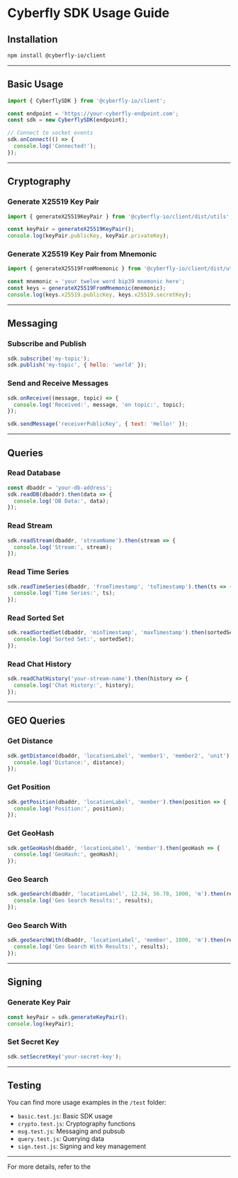 # Cyberfly SDK Usage Guide

## Installation

```bash
npm install @cyberfly-io/client
```

---

## Basic Usage

```js
import { CyberflySDK } from '@cyberfly-io/client';

const endpoint = 'https://your-cyberfly-endpoint.com';
const sdk = new CyberflySDK(endpoint);

// Connect to socket events
sdk.onConnect(() => {
  console.log('Connected!');
});
```

---

## Cryptography

### Generate X25519 Key Pair

```js
import { generateX25519KeyPair } from '@cyberfly-io/client/dist/utils';

const keyPair = generateX25519KeyPair();
console.log(keyPair.publicKey, keyPair.privateKey);
```

### Generate X25519 Key Pair from Mnemonic

```js
import { generateX25519FromMnemonic } from '@cyberfly-io/client/dist/utils';

const mnemonic = 'your twelve word bip39 mnemonic here';
const keys = generateX25519FromMnemonic(mnemonic);
console.log(keys.x25519.publicKey, keys.x25519.secretKey);
```

---

## Messaging

### Subscribe and Publish

```js
sdk.subscribe('my-topic');
sdk.publish('my-topic', { hello: 'world' });
```

### Send and Receive Messages

```js
sdk.onReceive((message, topic) => {
  console.log('Received:', message, 'on topic:', topic);
});

sdk.sendMessage('receiverPublicKey', { text: 'Hello!' });
```

---

## Queries

### Read Database

```js
const dbaddr = 'your-db-address';
sdk.readDB(dbaddr).then(data => {
  console.log('DB Data:', data);
});
```

### Read Stream

```js
sdk.readStream(dbaddr, 'streamName').then(stream => {
  console.log('Stream:', stream);
});
```

### Read Time Series

```js
sdk.readTimeSeries(dbaddr, 'fromTimestamp', 'toTimestamp').then(ts => {
  console.log('Time Series:', ts);
});
```

### Read Sorted Set

```js
sdk.readSortedSet(dbaddr, 'minTimestamp', 'maxTimestamp').then(sortedSet => {
  console.log('Sorted Set:', sortedSet);
});
```

### Read Chat History

```js
sdk.readChatHistory('your-stream-name').then(history => {
  console.log('Chat History:', history);
});
```

---

## GEO Queries

### Get Distance

```js
sdk.getDistance(dbaddr, 'locationLabel', 'member1', 'member2', 'unit').then(distance => {
  console.log('Distance:', distance);
});
```

### Get Position

```js
sdk.getPosition(dbaddr, 'locationLabel', 'member').then(position => {
  console.log('Position:', position);
});
```

### Get GeoHash

```js
sdk.getGeoHash(dbaddr, 'locationLabel', 'member').then(geoHash => {
  console.log('GeoHash:', geoHash);
});
```

### Geo Search

```js
sdk.geoSearch(dbaddr, 'locationLabel', 12.34, 56.78, 1000, 'm').then(results => {
  console.log('Geo Search Results:', results);
});
```

### Geo Search With

```js
sdk.geoSearchWith(dbaddr, 'locationLabel', 'member', 1000, 'm').then(results => {
  console.log('Geo Search With Results:', results);
});
```

---

## Signing

### Generate Key Pair

```js
const keyPair = sdk.generateKeyPair();
console.log(keyPair);
```

### Set Secret Key

```js
sdk.setSecretKey('your-secret-key');
```

---

## Testing

You can find more usage examples in the `/test` folder:
- `basic.test.js`: Basic SDK usage
- `crypto.test.js`: Cryptography functions
- `msg.test.js`: Messaging and pubsub
- `query.test.js`: Querying data
- `sign.test.js`: Signing and key management

---

For more details, refer to the